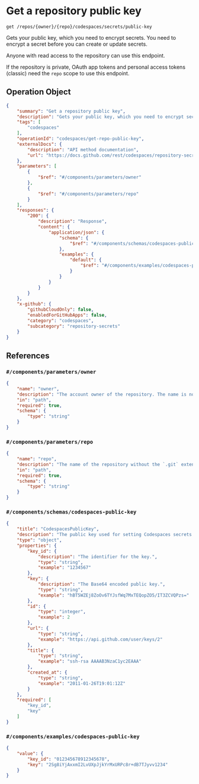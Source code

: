 # Get a repository public key

`get /repos/{owner}/{repo}/codespaces/secrets/public-key`

Gets your public key, which you need to encrypt secrets. You need to
encrypt a secret before you can create or update secrets.

Anyone with read access to the repository can use this endpoint.

If the repository is private, OAuth app tokens and personal access tokens (classic) need the `repo` scope to use this endpoint.

## Operation Object

```json
{
    "summary": "Get a repository public key",
    "description": "Gets your public key, which you need to encrypt secrets. You need to\nencrypt a secret before you can create or update secrets.\n\nAnyone with read access to the repository can use this endpoint.\n\nIf the repository is private, OAuth app tokens and personal access tokens (classic) need the `repo` scope to use this endpoint.",
    "tags": [
        "codespaces"
    ],
    "operationId": "codespaces/get-repo-public-key",
    "externalDocs": {
        "description": "API method documentation",
        "url": "https://docs.github.com/rest/codespaces/repository-secrets#get-a-repository-public-key"
    },
    "parameters": [
        {
            "$ref": "#/components/parameters/owner"
        },
        {
            "$ref": "#/components/parameters/repo"
        }
    ],
    "responses": {
        "200": {
            "description": "Response",
            "content": {
                "application/json": {
                    "schema": {
                        "$ref": "#/components/schemas/codespaces-public-key"
                    },
                    "examples": {
                        "default": {
                            "$ref": "#/components/examples/codespaces-public-key"
                        }
                    }
                }
            }
        }
    },
    "x-github": {
        "githubCloudOnly": false,
        "enabledForGitHubApps": false,
        "category": "codespaces",
        "subcategory": "repository-secrets"
    }
}
```

## References

### `#/components/parameters/owner`

```json
{
    "name": "owner",
    "description": "The account owner of the repository. The name is not case sensitive.",
    "in": "path",
    "required": true,
    "schema": {
        "type": "string"
    }
}
```

### `#/components/parameters/repo`

```json
{
    "name": "repo",
    "description": "The name of the repository without the `.git` extension. The name is not case sensitive.",
    "in": "path",
    "required": true,
    "schema": {
        "type": "string"
    }
}
```

### `#/components/schemas/codespaces-public-key`

```json
{
    "title": "CodespacesPublicKey",
    "description": "The public key used for setting Codespaces secrets.",
    "type": "object",
    "properties": {
        "key_id": {
            "description": "The identifier for the key.",
            "type": "string",
            "example": "1234567"
        },
        "key": {
            "description": "The Base64 encoded public key.",
            "type": "string",
            "example": "hBT5WZEj8ZoOv6TYJsfWq7MxTEQopZO5/IT3ZCVQPzs="
        },
        "id": {
            "type": "integer",
            "example": 2
        },
        "url": {
            "type": "string",
            "example": "https://api.github.com/user/keys/2"
        },
        "title": {
            "type": "string",
            "example": "ssh-rsa AAAAB3NzaC1yc2EAAA"
        },
        "created_at": {
            "type": "string",
            "example": "2011-01-26T19:01:12Z"
        }
    },
    "required": [
        "key_id",
        "key"
    ]
}
```

### `#/components/examples/codespaces-public-key`

```json
{
    "value": {
        "key_id": "012345678912345678",
        "key": "2Sg8iYjAxxmI2LvUXpJjkYrMxURPc8r+dB7TJyvv1234"
    }
}
```